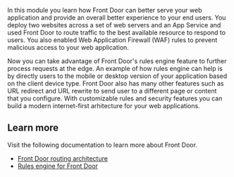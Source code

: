 In this module you learn how Front Door can better serve your web application and provide an overall better experience to your end users. You deploy two websites across a set of web servers and an App Service and used Front Door to route traffic to the best available resource to respond to users. You also enabled Web Application Firewall (WAF) rules to prevent malicious access to your web application. 

Now you can take advantage of Front Door's rules engine feature to further process requests at the edge. An example of how rules engine can help is by directly users to the mobile or desktop version of your application based on the client device type. Front Door also has many other features such as URL redirect and URL rewrite to send user to a different page or content that you configure. With customizable rules and security features you can build a modern internet-first arhitecture for your web applications.

## Learn more

Visit the following documentation to learn more about Front Door.

* [Front Door routing architecture](/azure/frontdoor/front-door-routing-architecture?pivots=front-door-standard-premium)
* [Rules engine for Front Door](/azure/frontdoor/front-door-rules-engine?pivots=front-door-standard-premium)
